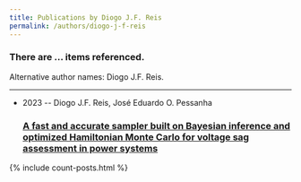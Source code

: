 ```yaml
---
title: Publications by Diogo J.F. Reis
permalink: /authors/diogo-j-f-reis
---
```


<h3 id="number-posts">There are ... items referenced.</h3>
<p id='info-authors'>Alternative author names: Diogo J.F. Reis.</p>
<hr />
<ul class="post-list">
<li><span class='post-meta'>2023 -- Diogo J.F. Reis, José Eduardo O. Pessanha</span><h3><a class='post-link' href="{{ site.baseurl }}/a-fast-and-accurate-sampler-built-on-bayesian-inference-and-optimized-hamiltonian-monte-carlo-for-voltage-sag-assessment-in-power-systems">A fast and accurate sampler built on Bayesian inference and optimized Hamiltonian Monte Carlo for voltage sag assessment in power systems</a></h3></li>

</ul>
{% include count-posts.html %}
